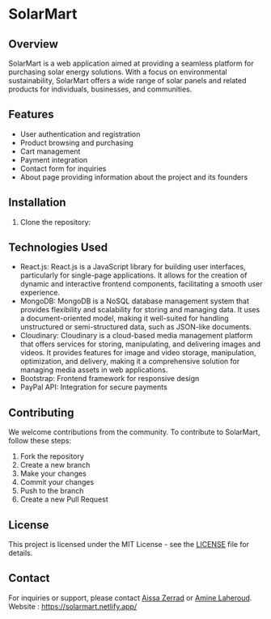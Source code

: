 # SolarMart

## Overview
SolarMart is a web application aimed at providing a seamless platform for purchasing solar energy solutions. With a focus on environmental sustainability, SolarMart offers a wide range of solar panels and related products for individuals, businesses, and communities.

## Features
- User authentication and registration
- Product browsing and purchasing
- Cart management
- Payment integration
- Contact form for inquiries
- About page providing information about the project and its founders

## Installation
1. Clone the repository:

## Technologies Used
- React.js: React.js is a JavaScript library for building user interfaces, particularly for single-page   applications. It allows for the creation of dynamic and interactive frontend components, facilitating a smooth user experience.
- MongoDB: MongoDB is a NoSQL database management system that provides flexibility and scalability for storing and managing data. It uses a document-oriented model, making it well-suited for handling unstructured or semi-structured data, such as JSON-like documents.
- Cloudinary: Cloudinary is a cloud-based media management platform that offers services for storing, manipulating, and delivering images and videos. It provides features for image and video storage, manipulation, optimization, and delivery, making it a comprehensive solution for managing media assets in web applications.
- Bootstrap: Frontend framework for responsive design
- PayPal API: Integration for secure payments

## Contributing
We welcome contributions from the community. To contribute to SolarMart, follow these steps:
1. Fork the repository
2. Create a new branch 
3. Make your changes
4. Commit your changes 
5. Push to the branch
6. Create a new Pull Request

## License
This project is licensed under the MIT License - see the [LICENSE](LICENSE) file for details.

## Contact
For inquiries or support, please contact [Aissa Zerrad](mailto:jesus.jesus.core@gmail.com) or [Amine Laheroud](mailto:aminoxlhd@gmail.com).
Website : https://solarmart.netlify.app/
